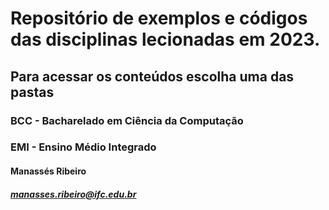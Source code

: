 # Repositório de exemplos e códigos das disciplinas lecionadas em 2023.

## Para acessar os conteúdos escolha uma das pastas
### BCC - Bacharelado em Ciência da Computação
### EMI - Ensino Médio Integrado

#### Manassés Ribeiro
##### manasses.ribeiro@ifc.edu.br